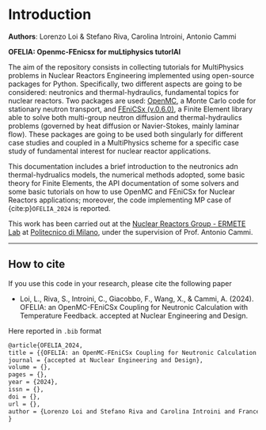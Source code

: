 # Introduction

**Authors**: Lorenzo Loi & Stefano Riva, Carolina Introini, Antonio Cammi

**OFELIA: Openmc-FEnicsx for muLtiphysics tutorIAl**

The aim of the repository consists in collecting tutorials for MultiPhysics problems in Nuclear Reactors Engineering implemented using open-source packages for Python. Specifically, two different aspects are going to be considered: neutronics and thermal-hydraulics, fundamental topics for nuclear reactors.
Two packages are used: [OpenMC](https://docs.openmc.org/en/stable/), a Monte Carlo code for stationary neutron transport, and [FEniCSx (v.0.6.0)](https://fenicsproject.org/), a Finite Element library able to solve both multi-group neutron diffusion and thermal-hydraulics problems (governed by heat diffusion or Navier-Stokes, mainly laminar flow). These packages are going to be used both singularly for different case studies and coupled in a MultiPhysics scheme for a specific case study of fundamental interest for nuclear reactor applications.

This documentation includes a brief introduction to the neutronics adn thermal-hydrualics models, the numerical methods adopted, some basic theory for Finite Elements, the API documentation of some solvers and some basic tutorials on how to use OpenMC and FEniCSx for Nuclear Reactors applications; moreover, the code implementing MP case of {cite:p}`OFELIA_2024` is reported.

This work has been carried out at the [Nuclear Reactors Group - ERMETE Lab](https://github.com/ERMETE-Lab) at [Politecnico di Milano](https://polimi.it), under the supervision of Prof. Antonio Cammi.

---

## How to cite

If you use this code in your research, please cite the following paper

- Loi, L., Riva, S., Introini, C., Giacobbo, F., Wang, X., & Cammi, A. (2024). OFELIA: an OpenMC-FEniCSx Coupling for Neutronic Calculation with Temperature Feedback. accepted at Nuclear Engineering and Design.

Here reported in `.bib` format
```latex
@article{OFELIA_2024,
title = {{OFELIA: an OpenMC-FEniCSx Coupling for Neutronic Calculation with Temperature Feedback}},
journal = {accepted at Nuclear Engineering and Design},
volume = {},
pages = {},
year = {2024},
issn = {},
doi = {},
url = {},
author = {Lorenzo Loi and Stefano Riva and Carolina Introini and Francesca Giacobbo and Xiang Wang and Antonio Cammi},
}
```

